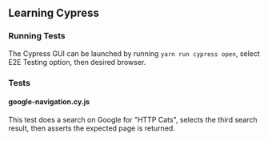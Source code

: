 ## Learning Cypress

### Running Tests
The Cypress GUI can be launched by running `yarn run cypress open`, select E2E Testing option, then desired browser.

### Tests
#### google-navigation.cy.js
This test does a search on Google for "HTTP Cats", selects the third search result, then asserts the expected page is returned.
